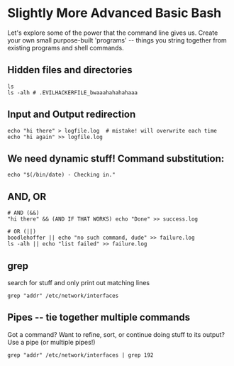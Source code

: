 # Slightly More Advanced Basic Bash

Let's explore some of the power that the command line gives us.
Create your own small purpose-built 'programs' -- things you string together from existing programs and shell commands.


## Hidden files and directories

    ls
    ls -alh # .EVILHACKERFILE_bwaaahahahahaaa


## Input and Output redirection
    echo "hi there" > logfile.log  # mistake! will overwrite each time
    echo "hi again" >> logfile.log

## We need dynamic stuff! Command substitution:
    echo "$(/bin/date) - Checking in."

## AND, OR
    # AND (&&)
    "hi there" && (AND IF THAT WORKS) echo "Done" >> success.log

    # OR (||)
    boodlehoffer || echo "no such command, dude" >> failure.log
    ls -alh || echo "list failed" >> failure.log


## grep
search for stuff and only print out matching lines

    grep "addr" /etc/network/interfaces


## Pipes -- tie together multiple commands
Got a command? Want to refine, sort, or continue doing stuff to its output? Use a pipe (or multiple pipes!)

    grep "addr" /etc/network/interfaces | grep 192





